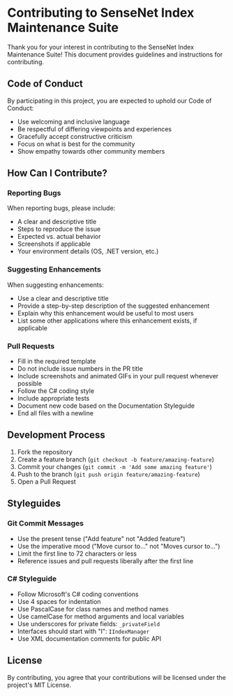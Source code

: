 # Contributing to SenseNet Index Maintenance Suite

Thank you for your interest in contributing to the SenseNet Index Maintenance Suite! This document provides guidelines and instructions for contributing.

## Code of Conduct

By participating in this project, you are expected to uphold our Code of Conduct:

- Use welcoming and inclusive language
- Be respectful of differing viewpoints and experiences
- Gracefully accept constructive criticism
- Focus on what is best for the community
- Show empathy towards other community members

## How Can I Contribute?

### Reporting Bugs

When reporting bugs, please include:

- A clear and descriptive title
- Steps to reproduce the issue
- Expected vs. actual behavior
- Screenshots if applicable
- Your environment details (OS, .NET version, etc.)

### Suggesting Enhancements

When suggesting enhancements:

- Use a clear and descriptive title
- Provide a step-by-step description of the suggested enhancement
- Explain why this enhancement would be useful to most users
- List some other applications where this enhancement exists, if applicable

### Pull Requests

- Fill in the required template
- Do not include issue numbers in the PR title
- Include screenshots and animated GIFs in your pull request whenever possible
- Follow the C# coding style
- Include appropriate tests
- Document new code based on the Documentation Styleguide
- End all files with a newline

## Development Process

1. Fork the repository
2. Create a feature branch (`git checkout -b feature/amazing-feature`)
3. Commit your changes (`git commit -m 'Add some amazing feature'`)
4. Push to the branch (`git push origin feature/amazing-feature`)
5. Open a Pull Request

## Styleguides

### Git Commit Messages

- Use the present tense ("Add feature" not "Added feature")
- Use the imperative mood ("Move cursor to..." not "Moves cursor to...")
- Limit the first line to 72 characters or less
- Reference issues and pull requests liberally after the first line

### C# Styleguide

- Follow Microsoft's C# coding conventions
- Use 4 spaces for indentation
- Use PascalCase for class names and method names
- Use camelCase for method arguments and local variables
- Use underscores for private fields: `_privateField`
- Interfaces should start with "I": `IIndexManager`
- Use XML documentation comments for public API

## License

By contributing, you agree that your contributions will be licensed under the project's MIT License.